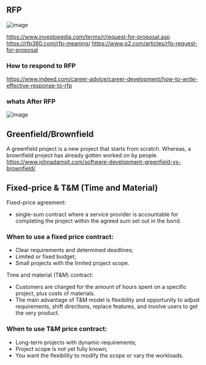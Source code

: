 ## RFP

![image](https://user-images.githubusercontent.com/40743779/188532422-49be5bcd-1ca4-436c-8aae-deab8b24b236.png)

https://www.investopedia.com/terms/r/request-for-proposal.asp
https://rfp360.com/rfp-meaning/
https://www.g2.com/articles/rfp-request-for-proposal

### How to respond to RFP
https://www.indeed.com/career-advice/career-development/how-to-write-effective-response-to-rfp

### whats After RFP
![image](https://user-images.githubusercontent.com/40743779/188532922-33529db6-321c-4f2a-9eb9-c410836e1a2f.png)

## Greenfield/Brownfield
A greenfield project is a new project that starts from scratch. Whereas, a brownfield project has already gotten worked on by people.
https://www.johnadamsit.com/software-development-greenfield-vs-brownfield/

## Fixed-price & T&M (Time and Material)
Fixed-price agreement:
- single-sum contract where a service provider is accountable for completing the project within the agreed sum set out in the bond.

### When to use a fixed price contract:
  - Clear requirements and determined deadlines;
  - Limited or fixed budget;
  - Small projects with the limited project scope.

Time and material (T&M) contract:
  - Customers are charged for the amount of hours spent on a specific project, plus costs of materials. 
  - The main advantage of T&M model is flexibility and opportunity to adjust requirements, shift directions, replace features, and involve users to get the very product.

### When to use T&M price contract:
  - Long-term projects with dynamic requirements;
  - Project scope is not yet fully known;
  - You want the flexibility to modify the scope or vary the workloads.


